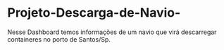 # Projeto-Descarga-de-Navio-
Nesse Dashboard temos informações de um navio que virá descarregar containeres no porto de Santos/Sp.
